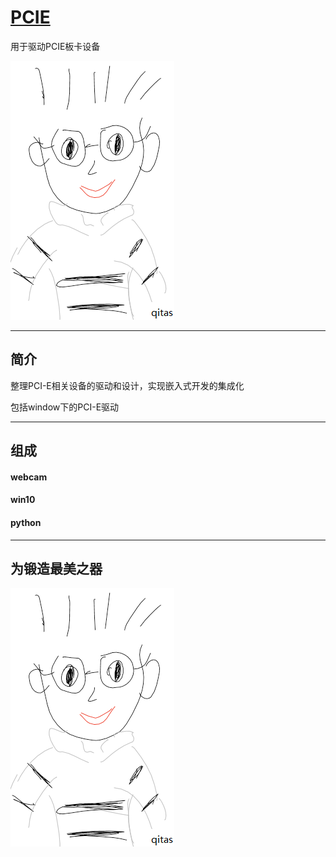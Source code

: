 ﻿# [PCIE](https://github.com/qitas/PCIE) 

用于驱动PCIE板卡设备

[![sites](qitas/qitas.png)](http://www.qitas.cn)


---

## 简介


整理PCI-E相关设备的驱动和设计，实现嵌入式开发的集成化

包括window下的PCI-E驱动

---

## 组成

#### webcam

#### win10

#### python

---

## 为锻造最美之器

[![sites](qitas/qitas.png)](http://www.qitas.cn)
